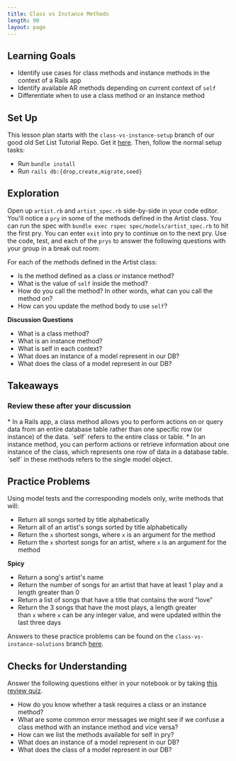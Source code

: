 ```yaml
---
title: Class vs Instance Methods
length: 90
layout: page
---
```


## Learning Goals

- Identify use cases for class methods and instance methods in the context of a Rails app
- Identify available AR methods depending on current context of `self`
- Differentiate when to use a class method or an instance method

## Set Up

This lesson plan starts with the `class-vs-instance-setup` branch of our good old Set List Tutorial Repo. Get it [here](https://github.com/turingschool-examples/set-list-7/tree/class-vs-instance-setup). Then, follow the normal setup tasks:

- Run `bundle install`
- Run `rails db:{drop,create,migrate,seed}`

## Exploration

Open up `artist.rb` and `artist_spec.rb` side-by-side in your code editor. You'll notice a `pry` in some of the methods defined in the Artist class. You can run the spec with `bundle exec rspec spec/models/artist_spec.rb` to hit the first pry. You can enter `exit` into pry to continue on to the next pry. Use the code, test, and each of the `prys` to answer the following questions with your group in a break out room:

For each of the methods defined in the Artist class:

- Is the method defined as a class or instance method?
- What is the value of `self` inside the method?
- How do you call the method? In other words, what can you call the method on?
- How can you update the method body to use `self`?

**Discussion Questions**

- What is a class method?
- What is an instance method?
- What is self in each context?
- What does an instance of a model represent in our DB?
- What does the class of a model represent in our DB?

## Takeaways
<section class="answer">
<h3>Review these after your discussion</h3>
  * In a Rails app, a class method allows you to perform actions on or query data from an entire database table rather than one specific row (or instance) of the data. `self` refers to the entire class or table. 
  * In an instance method, you can perform actions or retrieve information about one instance of the class, which represents one row of data in a database table. `self` in these methods refers to the single model object. 
</section>

## Practice Problems

Using model tests and the corresponding models only, write methods that will:

- Return all songs sorted by title alphabetically
- Return all of an artist's songs sorted by title alphabetically
- Return the `x` shortest songs, where `x` is an argument for the method
- Return the `x` shortest songs for an artist, where `x` is an argument for the method

**Spicy**

- Return a song's artist's name
- Return the number of songs for an artist that have at least 1 play and a length greater than 0
- Return a list of songs that have a title that contains the word "love"
- Return the 3 songs that have the most plays, a length greater than `x` where `x` can be any integer value, and were updated within the last three days

Answers to these practice problems can be found on the `class-vs-instance-solutions` branch [here](https://github.com/turingschool-examples/set-list-7/tree/class-vs-instance-solutions).

## Checks for Understanding
Answer the following questions either in your notebook or by taking [this review quiz](https://forms.gle/BG6JfUSAhSioYero6).

- How do you know whether a task requires a class or an instance method?
- What are some common error messages we might see if we confuse a class method with an instance method and vice versa?
- How can we list the methods available for self in pry?
- What does an instance of a model represent in our DB?
- What does the class of a model represent in our DB?
